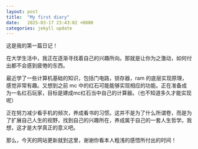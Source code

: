 ```yaml
---
layout: post
title:  "My first diary"
date:   2025-03-17 23:43:02 +0800
categories: jekyll update
---
```

这是我的第一篇日记！

在大学生活中，我正在逐渐寻找着自己的兴趣所向。那就是让你为之激动，如何付出都不会感到疲倦的东西。

最近学了一些计算机基础的知识，包括门电路，锁存器，ram 的底层实现原理，感觉非常有趣。又想到之前 mc 中的红石可能能够实现相应的功能。正在准备成为一名红石玩家，目标是建成mc红石当中自己的计算器。（也不知道多久才能实现呢）

正在努力减少看手机的频次，养成看书的习惯。这并不是为了什么所谓卷，而是为了扩展自己人生的视野，找到自己的兴趣所在，养成属于自己的一套人生哲学。我想，这才是大学真正的意义吧。

那么，今天的网站更新就到这里，谢谢你看本人粗浅的感悟所付出的时间！